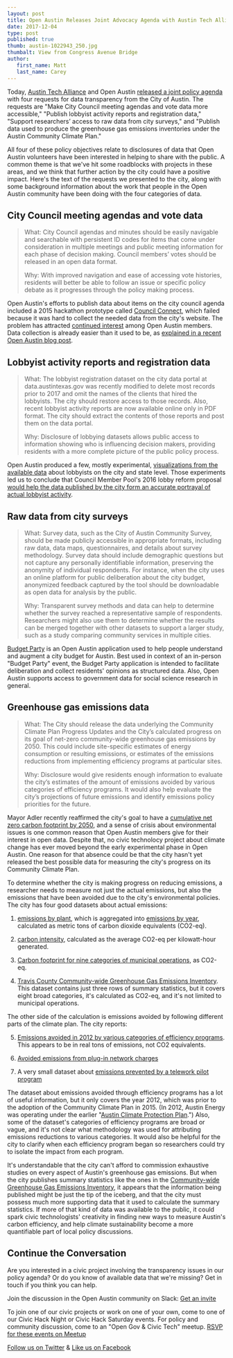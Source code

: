 ```yaml
---
layout: post
title: Open Austin Releases Joint Advocacy Agenda with Austin Tech Alliance
date: 2017-12-04
type: post
published: true
thumb: austin-1022943_250.jpg
thumbalt: View from Congress Avenue Bridge
author:
   first_name: Matt
   last_name: Carey
---
```


Today, [Austin Tech Alliance](https://www.austintech.org/) and Open Austin [released a joint policy agenda](https://www.austintech.org/austin-tech-alliance-open-austin-release-joint-advocacy-agenda/) with four requests for data transparency from the City of Austin. The requests are "Make City Council meeting agendas and vote data more accessible," "Publish lobbyist activity reports and registration data," "Support researchers’ access to raw data from city surveys," and "Publish data used to produce the greenhouse gas emissions inventories under the Austin Community Climate Plan."

All four of these policy objectives relate to disclosures of data that Open Austin volunteers have been interested in helping to share with the public. A common theme is that we've hit some roadblocks with projects in these areas, and we think that further action by the city could have a positive impact. Here's the text of the requests we presented to the city, along with some background information about the work that people in the Open Austin community have been doing with the four categories of data.

## City Council meeting agendas and vote data

> What: City Council agendas and minutes should be easily navigable and searchable with persistent ID codes for items that come under consideration in multiple meetings and public meeting information for each phase of decision making. Council members’ votes should be released in an open data format. 
>
> Why: With improved navigation and ease of accessing vote histories, residents will better be able to follow an issue or specific policy debate as it progresses through the policy making process.

Open Austin's efforts to publish data about items on the city council agenda included a 2015 hackathon prototype called [Council Connect](https://github.com/open-austin/council-connect), which failed because it was hard to collect the needed data from the city's website. The problem has attracted [continued interest](https://github.com/open-austin/project-ideas/issues/94) among Open Austin members. Data collection is already easier than it used to be, as [explained in a recent Open Austin blog post](https://www.open-austin.org/blog/2017/10/05/changes-in-access-to-Austins-local-legislative-data).

## Lobbyist activity reports and registration data

> What: The lobbyist registration dataset on the city data portal at data.austintexas.gov was recently modified to delete most records prior to 2017 and omit the names of the clients that hired the lobbyists. The city should restore access to those records. Also, recent lobbyist activity reports are now available online only in PDF format. The city should extract the contents of those reports and post them on the data portal.
>
> Why: Disclosure of lobbying datasets allows public access to information showing who is influencing decision makers, providing residents with a more complete picture of the public policy process.

Open Austin produced a few, mostly experimental, [visualizations from the available data](https://www.open-austin.org/projects/lobbying-in-austin.html) about lobbyists on the city and state level. Those experiments led us to conclude that Council Member Pool's 2016 lobby reform proposal [would help the data published by the city form an accurate portrayal of actual lobbyist activity](https://www.open-austin.org/blog/2016/06/12/finding-a-story-in-austins-lobbying-data).

## Raw data from city surveys

> What: Survey data, such as the City of Austin Community Survey, should be made publicly accessible in appropriate formats, including raw data, data maps, questionnaires, and details about survey methodology. Survey data should include demographic questions but not capture any personally identifiable information, preserving the anonymity of individual respondents. For instance, when the city uses an online platform for public deliberation about the city budget, anonymized feedback captured by the tool should be downloadable as open data for analysis by the public. 
>
> Why: Transparent survey methods and data can help to determine whether the survey reached a representative sample of respondents. Researchers might also use them to determine whether the results can be merged together with other datasets to support a larger study, such as a study comparing community services in multiple cities.

[Budget Party](http://austinbudget.party/home) is an Open Austin application used to help people understand and augment a city budget for Austin. Best used in context of an in-person "Budget Party" event, the Budget Party application is intended to facilitate deliberation and collect residents' opinions as structured data. Also, Open Austin supports access to government data for social science research in general.

## Greenhouse gas emissions data

> What: The City should release the data underlying the Community Climate Plan Progress Updates and the City’s calculated progress on its goal of net-zero community-wide greenhouse gas emissions by 2050. This could include site-specific estimates of energy consumption or resulting emissions, or estimates of the emissions reductions from implementing efficiency programs at particular sites.
>
> Why: Disclosure would give residents enough information to evaluate the city’s estimates of the amount of emissions avoided by various categories of efficiency programs. It would also help evaluate the city’s projections of future emissions and identify emissions policy priorities for the future.

Mayor Adler recently reaffirmed the city's goal to have a [cumulative net zero carbon footprint by 2050](http://kxan.com/2017/11/28/austin-and-georgetown-mayors-talk-renewable-impacts-and-climate-change/), and a sense of crisis about environmental issues is one common reason that Open Austin members give for their interest in open data. Despite that, no civic technolocy project about climate change has ever moved beyond the early experimental phase in Open Austin. One reason for that absence could be that the city hasn't yet released the best possible data for measuring the city's progress on its Community Climate Plan.

To determine whether the city is making progress on reducing emissions, a researcher needs to measure not just the actual emissions, but also the emissions that have been avoided due to the city's environmental policies. The city has four good datasets about actual emissions:

1. [emissions by plant](https://data.austintexas.gov/Utilities-and-City-Services/Emissions-By-Plant/ukf5-i76d/data), which is aggregated into [emissions by year](https://data.austintexas.gov/Utilities-and-City-Services/CO2-emissions-by-year/e25g-t5zh), calculated as metric tons of carbon dioxide equivalents (CO2-eq).

2. [carbon intensity](https://data.austintexas.gov/Utilities-and-City-Services/Carbon-Intensity/hetr-8wqd), calculated as the average CO2-eq per kilowatt-hour generated.

3. [Carbon footprint for nine categories of municipal operations](https://data.austintexas.gov/City-Government/Municipal-Carbon-Footprint/acyh-8suc), as CO2-eq.

4. [Travis County Community-wide Greenhouse Gas Emissions Inventory](https://data.austintexas.gov/City-Government/Travis-County-Community-wide-Greenhouse-Gas-Emissi/3maj-7ecz). This dataset contains just three rows of summary statistics, but it covers eight broad categories, it's calculated as CO2-eq, and it's not limited to municipal operations.

The other side of the calculation is emissions avoided by following different parts of the climate plan. The city reports:

5. [Emissions avoided in 2012 by various categories of efficiency programs](https://data.austintexas.gov/Utilities-and-City-Services/Energy-Efficiency-Avoided-Emissions-2012/69ir-67ws). This appears to be in real tons of emissions, not CO2 equivalents.

6. [Avoided emissions from plug-in network charges](https://data.austintexas.gov/City-Government/Economy-Creativity-Avoided-emissions-from-plug-in-/wqg5-bweh)

7. A very small dataset about [emissions prevented by a telework pilot program](https://data.austintexas.gov/Utilities-and-City-Services/Austin-Resource-Recovery-Telework-Pilot/ac5x-csd7)

The dataset about emissions avoided through efficiency programs has a lot of useful information, but it only covers the year 2012, which was prior to the adoption of the Community Climate Plan in 2015. (In 2012, Austin Energy was operating under the earlier "[Austin Climate Protection Plan](https://austinenergy.com/ae/about/environment/austin-climate-protection-plan).") Also, some of the dataset's categories of efficiency programs are broad or vague, and it's not clear what methodology was used for attributing emissions reductions to various categories. It would also be helpful for the city to clarify when each efficiency program began so researchers could try to isolate the impact from each program.

It's understandable that the city can't afford to commission exhaustive studies on every aspect of Austin's greenhouse gas emissions. But when the city publishes summary statistics like the ones in the [Community-wide Greenhouse Gas Emissions Inventory](https://data.austintexas.gov/City-Government/Travis-County-Community-wide-Greenhouse-Gas-Emissi/3maj-7ecz), it appears that the information being published might be just the tip of the iceberg, and that the city must possess much more supporting data that it used to calculate the summary statistics. If more of that kind of data was available to the public, it could spark civic technologists' creativity in finding new ways to measure Austin's carbon efficiency, and help climate sustainability become a more quantifiable part of local policy discussions.


## Continue the Conversation

Are you interested in a civic project involving the transparency issues in our policy agenda? Or do you know of available data that we're missing? Get in touch if you think you can help.

Join the discussion in the Open Austin community on Slack: [Get an invite](http://slack.open-austin.org/)

To join one of our civic projects or work on one of your own, come to one of our Civic Hack Night or Civic Hack Saturday events. For policy and community discussion, come to an "Open Gov & Civic Tech" meetup. [RSVP for these events on Meetup](http://www.meetup.com/Open-Austin/)

[Follow us on Twitter](https://twitter.com/openaustin?lang=en)
& [Like us on Facebook](https://www.facebook.com/Open-Austin-412390968837071/)
